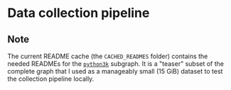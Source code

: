 # Data collection pipeline

## Note

The current README cache (the `CACHED_READMES` folder) contains the needed
READMEs for the
[`python3k`](https://docs.softwareheritage.org/devel/swh-dataset/graph/dataset.html#popular-3k-python)
subgraph. It is a "teaser" subset of the complete graph that I used as a
manageably small (15 GiB) dataset to test the collection pipeline locally.
